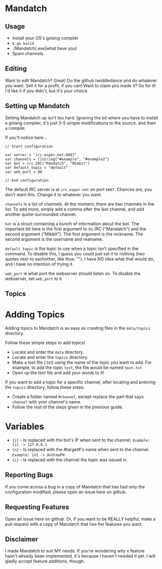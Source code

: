 Mandatch
========
Usage
-----

* Install your OS's golang compiler
* `$ go build`
* ./Mandatch(.exe|what have you)
* Spam channels.

Editing
-------

Want to edit Mandatch? Great! Do the github twiddledance and do whatever you want. Sell it for a profit, if you can! Want to claim you made it? Go for it! I'd like it if you didn't, but it's your choice.

Setting up Mandatch
-------------------

Setting Mandatch up isn't too hard. Ignoring the bit where you have to install a golang compiler, it's just 3-5 simple modifications to the source, and then a compile.

If you'll notice here...
```
// Start configuration

var server = "irc.esper.net:6667"
var channels = []string{"#example", "#example2"}
var bot = irc.IRC("Mandatch", "Mibbit")
var default_topic = "default"
var web_port = 80

// End configuration
```

The default IRC server is at `irc.esper.net` on port `6667`. Chances are, you don't want this. Change it to whatever you want.

`channels` is a list of channels. At the moment, there are two channels in the list. To add more, simply add a comma after the last channel, and add another quote-surrounded channel.

`bot` is a struct containing a bunch of information about the bot. The important bit here is the first argument to irc.IRC ("Mandatch") and the second argument ("Mibbit"). The first argument is the nickname. The second argument is the username and realname.

`default_topic` is the topic to use when a topic isn't specified in the command. To disable this, I guess you could just set it to nothing (two quotes next to eachother, like thus: ""). I have NO idea what that would do, and I have no intention of trying it.

`web_port` is what port the webserver should listen on. To disable the webserver, set `web_port` to `0`

Topics
------

# Adding Topics #

Adding topics to Mandatch is as easy as creating files in the `data/topics` directory.

Follow these simple steps to add topics!
* Locate and enter the `data` directory.
* Locate and enter the `topics` directory.
* Make a text file (.txt) using the name of the topic you want to add. For example, to add the topic `test`, the file would be named `text.txt`
* Open up the text file and add your words to it!

If you want to add a topic for a specific channel, after locating and entering the `topics` directory, follow these steps.
* Create a folder named `#channel`, except replace the part that says `channel` with your channel's name.
* Follow the rest of the steps given in the previous guide.

# Variables #

* `{i}` - Is replaced with the bot's IP when sent to the channel. `Example: {i} -> 127.0.0.1`
* `{n}` - Is replaced with the #target#'s name when sent to the channel. `Example: {n} -> AndrewPH`
* `{c}` - Is replaced with the channel the topic was issued in.


Reporting Bugs
--------------

If you come across a bug in a copy of Mandatch that has had only the configuration modified, please open an issue here on github.

Requesting Features
-------------------

Open an issue here on github. Or, if you want to be REALLY helpful, make a pull request with a copy of Mandatch that has the features you want.

Disclaimer
----------

I made Mandatch to suit MY needs. If you're wondering why x feature hasn't already been implemented, it's because I haven't needed it yet. I will gladly accept feature additions, though.